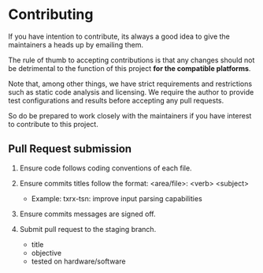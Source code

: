 # Contributing

If you have intention to contribute, its always a good idea to give the
maintainers a heads up by emailing them.

The rule of thumb to accepting contributions is that any changes should not be
detrimental to the function of this project __for the compatible platforms__.

Note that, among other things, we have strict requirements and restrictions
such as static code analysis and licensing. We require the author to provide
test configurations and results before accepting any pull requests.

So do be prepared to work closely with the maintainers if you have interest to
contribute to this project.

## Pull Request submission

1. Ensure code follows coding conventions of each file.

2. Ensure commits titles follow the format: <area/file>: \<verb> \<subject>
   * Example: txrx-tsn: improve input parsing capabilities

3. Ensure commits messages are signed off.

4. Submit pull request to the staging branch.
    * title
    * objective
    * tested on hardware/software
